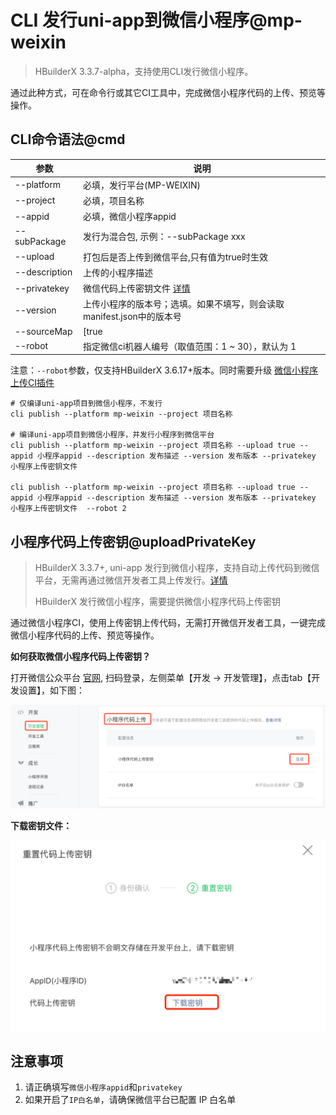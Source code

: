 # CLI 发行uni-app到微信小程序@mp-weixin

> HBuilderX 3.3.7-alpha，支持使用CLI发行微信小程序。

通过此种方式，可在命令行或其它CI工具中，完成微信小程序代码的上传、预览等操作。

## CLI命令语法@cmd

|参数			|说明																	|
|--				|--																		|
|--platform		|必填，发行平台(MP-WEIXIN)												|
|--project		|必填，项目名称															|
|--appid		|必填，微信小程序appid													|
|--subPackage	|发行为混合包, 示例：--subPackage xxx									|
|--upload		|打包后是否上传到微信平台,只有值为true时生效							|
|--description	|上传的小程序描述														|
|--privatekey	|微信代码上传密钥文件 [详情](#uploadPrivateKey)							|
|--version		|上传小程序的版本号；选填。如果不填写，则会读取manifest.json中的版本号	|
|--sourceMap    |[true|false] 生成SourceMap,值为 true 时生效，默认为 false					|
|--robot		|指定微信ci机器人编号（取值范围：1 ~ 30），默认为 1						|

注意：`--robot`参数，仅支持HBuilderX 3.6.17+版本。同时需要升级 [微信小程序上传CI插件](https://ext.dcloud.net.cn/plugin?id=7199)


```shell
# 仅编译uni-app项目到微信小程序，不发行
cli publish --platform mp-weixin --project 项目名称

# 编译uni-app项目到微信小程序，并发行小程序到微信平台
cli publish --platform mp-weixin --project 项目名称 --upload true --appid 小程序appid --description 发布描述 --version 发布版本 --privatekey 小程序上传密钥文件

cli publish --platform mp-weixin --project 项目名称 --upload true --appid 小程序appid --description 发布描述 --version 发布版本 --privatekey 小程序上传密钥文件  --robot 2
```


## 小程序代码上传密钥@uploadPrivateKey

> HBuilderX 3.3.7+, uni-app 发行到微信小程序，支持自动上传代码到微信平台，无需再通过微信开发者工具上传发行。[详情](/Tutorial/App/uni-app-publish-mp-weixin)
>
> HBuilderX 发行微信小程序，需要提供微信小程序代码上传密钥

通过微信小程序CI，使用上传密钥上传代码，无需打开微信开发者工具，一键完成微信小程序代码的上传、预览等操作。

**如何获取微信小程序代码上传密钥？**

打开微信公众平台 [官网](https://mp.weixin.qq.com/), 扫码登录，左侧菜单【开发 -> 开发管理】，点击tab【开发设置】，如下图：

<img src="/static/snapshots/cli/wechat-uploadPrivateKey.png" class="hd-img" />

**下载密钥文件：**

<img src="/static/snapshots/cli/wechat-downloadkeyFile.png" class="hd-img"/>

## 注意事项

1. 请正确填写`微信小程序appid`和`privatekey`
2. 如果开启了`IP白名单`，请确保微信平台已配置 IP 白名单
